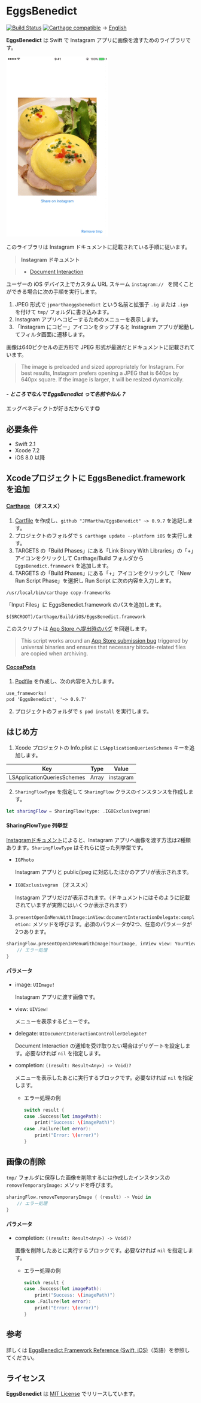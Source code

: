 # EggsBenedict
[![Build Status](https://travis-ci.org/JPMartha/EggsBenedict.svg)](https://travis-ci.org/JPMartha/EggsBenedict) [![Carthage compatible](https://img.shields.io/badge/Carthage-compatible-4BC51D.svg?style=flat)](https://github.com/Carthage/Carthage) → [English](../README.md)

__EggsBenedict__ は Swift で Instagram アプリに画像を渡すためのライブラリです。

<img src="../Images/EggsBenedict.gif" width=272>

このライブラリは Instagram ドキュメントに記載されている手順に従います。

> __Instagram ドキュメント__

> - [Document Interaction](https://www.instagram.com/developer/mobile-sharing/iphone-hooks/#document-interaction)

ユーザーの iOS デバイス上でカスタム URL スキーム `instagram:// ` を開くことができる場合に次の手順を実行します。

1. JPEG 形式で `jpmarthaeggsbenedict` という名前と拡張子 `.ig` または `.igo` を付けて `tmp/` フォルダに書き込みます。
2. Instagram アプリへコピーするためのメニューを表示します。
3. 「Instagram にコピー」アイコンをタップすると Instagram アプリが起動してフィルタ画面に遷移します。

  画像は640ピクセルの正方形で JPEG 形式が最適だとドキュメントに記載されています。
  
  > The image is preloaded and sized appropriately for Instagram. For best results, Instagram prefers opening a JPEG that is 640px by 640px square. If the image is larger, it will be resized dynamically.

#### _\- ところでなんで EggsBenedict って名前やねん？_

エッグベネディクトが好きだからです😋

## 必要条件

- Swift 2.1
- Xcode 7.2
- iOS 8.0 以降

## Xcodeプロジェクトに EggsBenedict.framework を追加

#### [Carthage](https://github.com/Carthage/Carthage) （オススメ）

1. [Cartfile](https://github.com/Carthage/Carthage/blob/master/Documentation/Artifacts.md#cartfile) を作成し、`github "JPMartha/EggsBenedict" ~> 0.9.7` を追記します。
2. プロジェクトのフォルダで `$ carthage update --platform iOS` を実行します。
3. TARGETS の「Build Phases」にある「Link Binary With Libraries」の「+」アイコンをクリックして Carthage/Build フォルダから `EggsBenedict.framework` を追加します。
4. TARGETS の「Build Phases」にある「+」アイコンをクリックして「New Run Script Phase」を選択し Run Script に次の内容を入力します。
  ```
  /usr/local/bin/carthage copy-frameworks
  ```
  「Input Files」に EggsBenedict.framework のパスを追加します。
  ```
  $(SRCROOT)/Carthage/Build/iOS/EggsBenedict.framework
  ```
  このスクリプトは [App Store へ提出時のバグ](http://www.openradar.me/radar?id=6409498411401216) を回避します。
  
  > This script works around an [App Store submission bug](http://www.openradar.me/radar?id=6409498411401216) triggered by universal binaries and ensures that necessary bitcode-related files are copied when archiving.

#### [CocoaPods](https://cocoapods.org)

1. [Podfile](https://guides.cocoapods.org/using/the-podfile.html) を作成し、次の内容を入力します。

  ```
  use_frameworks!
  pod 'EggsBenedict', '~> 0.9.7'
  ```

2. プロジェクトのフォルダで `$ pod install` を実行します。

## はじめ方

1. Xcode プロジェクトの Info.plist に `LSApplicationQueriesSchemes` キーを追加します。

  Key                                           |Type    |Value
  ------------------------------------|--------|-----------
  LSApplicationQueriesSchemes | Array | instagram

2. `SharingFlowType` を指定して `SharingFlow` クラスのインスタンスを作成します。
  
  ```swift
  let sharingFlow = SharingFlow(type: .IGOExclusivegram)
  ```
  
  #### SharingFlowType 列挙型

  [Instagramドキュメント](https://www.instagram.com/developer/mobile-sharing/iphone-hooks/#document-interaction)によると、Instagram アプリへ画像を渡す方法は2種類あります。`SharingFlowType` はそれらに従った列挙型です。

  - `IGPhoto`
  
    Instagram アプリと public/jpeg に対応したほかのアプリが表示されます。

  - `IGOExclusivegram` （オススメ）
  
    Instagram アプリだけが表示されます。（ドキュメントにはそのように記載されていますが実際にはいくつか表示されます）

3. `presentOpenInMenuWithImage:inView:documentInteractionDelegate:completion:` メソッドを呼びます。必須のパラメータが2つ、任意のパラメータが2つあります。

  ```swift
  sharingFlow.presentOpenInMenuWithImage(YourImage, inView view: YourView, documentInteractionDelegate: nil) { (result) -> Void in
      // エラー処理
  }
  ```
  
  #### パラメータ
  
  - image: `UIImage!`
  
    Instagram アプリに渡す画像です。
    
  - view: `UIView!`
  
    メニューを表示するビューです。
    
  - delegate: `UIDocumentInteractionControllerDelegate?`
  
    Document Interaction の通知を受け取りたい場合はデリゲートを設定します。必要なければ `nil` を指定します。
    
  - completion: `((result: Result<Any>) -> Void)?`
  
    メニューを表示したあとに実行するブロックです。必要なければ `nil` を指定します。
    
    - エラー処理の例
    
      ```swift
      switch result {
      case .Success(let imagePath):
          print("Success: \(imagePath)")
      case .Failure(let error):
          print("Error: \(error)")
      }
      ```

## 画像の削除

`tmp/` フォルダに保存した画像を削除するには作成したインスタンスの `removeTemporaryImage:` メソッドを呼びます。

  ```swift
  sharingFlow.removeTemporaryImage { (result) -> Void in
      // エラー処理
  }
  ```
  
#### パラメータ
  
  - completion: `((result: Result<Any>) -> Void)?`
  
    画像を削除したあとに実行するブロックです。必要なければ `nil` を指定します。
    
    - エラー処理の例
    
      ```swift
      switch result {
      case .Success(let imagePath):
          print("Success: \(imagePath)")
      case .Failure(let error):
          print("Error: \(error)")
      }
      ```

## 参考

詳しくは [EggsBenedict Framework Reference (Swift, iOS)](http://jpmartha.hatenablog.jp/entry/2016/01/12/075621)（英語）を参照してください。

## ライセンス

__EggsBenedict__ は [MIT License](LICENSE) でリリースしています。
